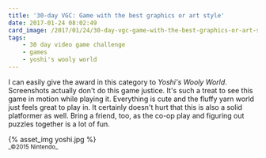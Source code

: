 ```yaml
---
title: '30-day VGC: Game with the best graphics or art style'
date: 2017-01-24 08:02:49
card_image: /2017/01/24/30-day-vgc-game-with-the-best-graphics-or-art-style/yoshi.jpg
tags:
    - 30 day video game challenge
    - games
    - yoshi's wooly world
---
```

I can easily give the award in this category to _Yoshi's Wooly World_. Screenshots actually don't do this game justice. It's such a treat to see this game in motion while playing it. Everything is cute and the fluffy yarn world just feels great to play in. It certainly doesn't hurt that this is also a solid platformer as well. Bring a friend, too, as the co-op play and figuring out puzzles together is a lot of fun.

<p>{% asset_img yoshi.jpg %}<br><small>_©2015 Nintendo_</small></p>